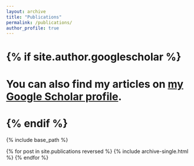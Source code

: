 ```yaml
---
layout: archive
title: "Publications"
permalink: /publications/
author_profile: true
---
```


# {% if site.author.googlescholar %}
#   <div class="wordwrap">You can also find my articles on <a href="{{site.author.googlescholar}}">my Google Scholar profile</a>.</div>
# {% endif %}

{% include base_path %}

{% for post in site.publications reversed %}
  {% include archive-single.html %}
{% endfor %}
